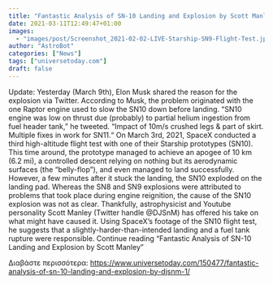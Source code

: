 ```yaml
---
title: "Fantastic Analysis of SN-10 Landing and Explosion by Scott Manley"
date: 2021-03-11T12:49:47+01:00
images:
  - "images/post/Screenshot_2021-02-02-LIVE-Starship-SN9-Flight-Test.jpg"
author: "AstroBot"
categories: ["News"]
tags: ["universetoday.com"]
draft: false
---
```


Update: Yesterday (March 9th), Elon Musk shared the reason for the explosion via Twitter. According to Musk, the problem originated with the one Raptor engine used to slow the SN10 down before landing. “SN10 engine was low on thrust due (probably) to partial helium ingestion from fuel header tank,” he tweeted. “Impact of 10m/s crushed legs & part of skirt. Multiple fixes in work for SN11.“ On March 3rd, 2021, SpaceX conducted a third high-altitude flight test with one of their Starship prototypes (SN10). This time around, the prototype managed to achieve an apogee of 10 km (6.2 mi), a controlled descent relying on nothing but its aerodynamic surfaces (the “belly-flop”), and even managed to land successfully. However, a few minutes after it stuck the landing, the SN10 exploded on the landing pad. Whereas the SN8 and SN9 explosions were attributed to problems that took place during engine reignition, the cause of the SN10 explosion was not as clear. Thankfully, astrophysicist and Youtube personality Scott Manley (Twitter handle @DJSnM) has offered his take on what might have caused it. Using SpaceX’s footage of the SN10 flight test, he suggests that a slightly-harder-than-intended landing and a fuel tank rupture were responsible. Continue reading “Fantastic Analysis of SN-10 Landing and Explosion by Scott Manley” 

Διαβάστε περισσότερα: https://www.universetoday.com/150477/fantastic-analysis-of-sn-10-landing-and-explosion-by-djsnm-1/
